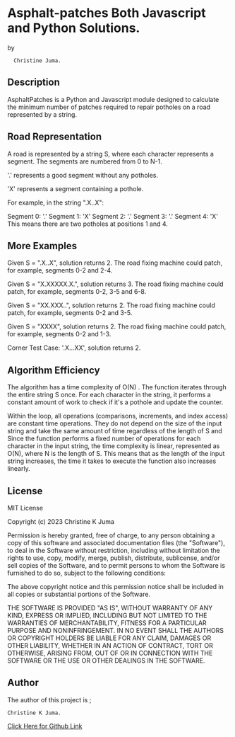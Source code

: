 # Asphalt-patches Both Javascript and Python Solutions.
by
    
      Christine Juma.  
## Description

AsphaltPatches is a Python and Javascript module designed to calculate the minimum number of patches required to repair potholes on a road represented by a string.

## Road Representation

A road is represented by a string S, where each character represents a segment. The segments are numbered from 0 to N-1.

'.' represents a good segment without any potholes.

'X' represents a segment containing a pothole.

For example, in the string ".X..X":

Segment 0: '.'
Segment 1: 'X'
Segment 2: '.'
Segment 3: '.'
Segment 4: 'X'
This means there are two potholes at positions 1 and 4.


## More Examples
Given S = ".X..X", solution returns 2. The road fixing machine could patch, for example, segments 0-2 and 2-4.

Given S = "X.XXXXX.X.", solution returns 3. The road fixing machine could patch, for example, segments 0-2, 3-5 and 6-8.

Given S = "XX.XXX..", solution returns 2. The road fixing machine could patch, for example, segments 0-2 and 3-5.

Given S = "XXXX", solution returns 2. The road fixing machine could patch, for example, segments 0-2 and 1-3.

Corner Test Case: '.X...XX', solution returns 2.

## Algorithm Efficiency

The algorithm has a time complexity of O(N) .
The function iterates through the entire string S once. For each character in the string, it performs a constant amount of work to check if it's a pothole and update the counter.

Within the loop, all operations (comparisons, increments, and index access) are constant time operations. They do not depend on the size of the input string and take the same amount of time regardless of the length of S and Since the function performs a fixed number of operations for each character in the input string, the time complexity is linear, represented as O(N), where N is the length of S. This means that as the length of the input string increases, the time it takes to execute the function also increases linearly.

## License

MIT License

Copyright (c) 2023 Christine K Juma

Permission is hereby granted, free of charge, to any person obtaining a copy
of this software and associated documentation files (the "Software"), to deal
in the Software without restriction, including without limitation the rights
to use, copy, modify, merge, publish, distribute, sublicense, and/or sell
copies of the Software, and to permit persons to whom the Software is
furnished to do so, subject to the following conditions:

The above copyright notice and this permission notice shall be included in all
copies or substantial portions of the Software.

THE SOFTWARE IS PROVIDED "AS IS", WITHOUT WARRANTY OF ANY KIND, EXPRESS OR
IMPLIED, INCLUDING BUT NOT LIMITED TO THE WARRANTIES OF MERCHANTABILITY,
FITNESS FOR A PARTICULAR PURPOSE AND NONINFRINGEMENT. IN NO EVENT SHALL THE
AUTHORS OR COPYRIGHT HOLDERS BE LIABLE FOR ANY CLAIM, DAMAGES OR OTHER
LIABILITY, WHETHER IN AN ACTION OF CONTRACT, TORT OR OTHERWISE, ARISING FROM,
OUT OF OR IN CONNECTION WITH THE SOFTWARE OR THE USE OR OTHER DEALINGS IN THE
SOFTWARE.

## Author

The author of this project is ;

    Christine K Juma.


[Click Here for Github Link](https://github.com/christine-M9)